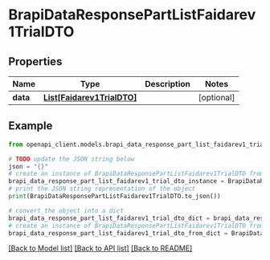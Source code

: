 # BrapiDataResponsePartListFaidarev1TrialDTO


## Properties

Name | Type | Description | Notes
------------ | ------------- | ------------- | -------------
**data** | [**List[Faidarev1TrialDTO]**](Faidarev1TrialDTO.md) |  | [optional] 

## Example

```python
from openapi_client.models.brapi_data_response_part_list_faidarev1_trial_dto import BrapiDataResponsePartListFaidarev1TrialDTO

# TODO update the JSON string below
json = "{}"
# create an instance of BrapiDataResponsePartListFaidarev1TrialDTO from a JSON string
brapi_data_response_part_list_faidarev1_trial_dto_instance = BrapiDataResponsePartListFaidarev1TrialDTO.from_json(json)
# print the JSON string representation of the object
print(BrapiDataResponsePartListFaidarev1TrialDTO.to_json())

# convert the object into a dict
brapi_data_response_part_list_faidarev1_trial_dto_dict = brapi_data_response_part_list_faidarev1_trial_dto_instance.to_dict()
# create an instance of BrapiDataResponsePartListFaidarev1TrialDTO from a dict
brapi_data_response_part_list_faidarev1_trial_dto_from_dict = BrapiDataResponsePartListFaidarev1TrialDTO.from_dict(brapi_data_response_part_list_faidarev1_trial_dto_dict)
```
[[Back to Model list]](../README.md#documentation-for-models) [[Back to API list]](../README.md#documentation-for-api-endpoints) [[Back to README]](../README.md)


